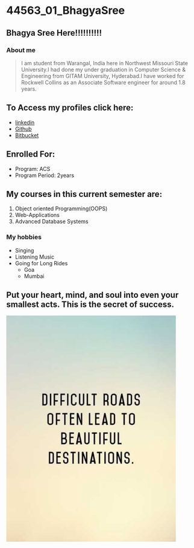 # 44563_01_BhagyaSree
## Bhagya Sree Here!!!!!!!!!!
### About me
> I am student from Warangal, India here in Northwest Missouri State University.I had done my under graduation in Computer Science & Engineering from GITAM University, Hyderabad.I have worked for Rockwell Collins as an Associate Software engineer for around 1.8 years. 
## To Access my profiles click here:
- [linkedin](https://www.linkedin.com/in/bhagya-sree-chanda-067152117/)
- [Github](https://github.com/bhagyasree2895/)
- [Bitbucket](https://bitbucket.org/Bhagyasree2895/)
## Enrolled For:
- Program: ACS
- Program Period: 2years
## My courses in this current semester are:
1. Object oriented Programming(OOPS)
2. Web-Applications
3. Advanced Database Systems
### My hobbies
- Singing
- Listening Music
- Going for Long Rides
    - Goa
    - Mumbai
## Put your heart, mind, and soul into even your smallest acts. This is the secret of success.
![Click here for surprise:](https://github.com/bhagyasree2895/44563_01_BhagyaSree/blob/master/Image1.jpg)


